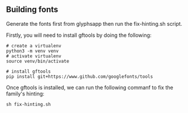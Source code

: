 ## Building fonts
Generate the fonts first from glyphsapp then run the fix-hinting.sh script.

Firstly, you will need to install gftools by doing the following:

```
# create a virtualenv
python3 -m venv venv
# activate virtualenv
source venv/bin/activate

# install gftools
pip install git+https://www.github.com/googlefonts/tools

```

Once gftools is installed, we can run the following commanf to fix the family's hinting:

```
sh fix-hinting.sh
```
